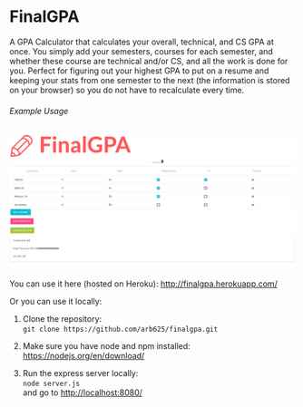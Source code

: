 # FinalGPA
A GPA Calculator that calculates your overall, technical, and CS GPA at once. You simply add your semesters, courses for each semester, and whether these course are technical and/or CS, and all the work is done for you. Perfect for figuring out your highest GPA to put on a resume and keeping your stats from one semester to the next (the information is stored on your browser) so you do not have to recalculate every time.

###### Example Usage
![Example Usage](public/img/example_usage.PNG)

You can use it here (hosted on Heroku): http://finalgpa.herokuapp.com/

Or you can use it locally:

1. Clone the repository:  
`git clone https://github.com/arb625/finalgpa.git`

2. Make sure you have node and npm installed: https://nodejs.org/en/download/

3. Run the express server locally:  
`node server.js`  
and go to [http://localhost:8080/](http://localhost:8080/)